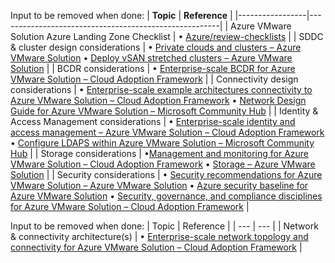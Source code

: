 









Input to be removed when done:
| **Topic**                                          | **Reference**                                                                                                                                                                                                                                                                                                                                                                                                                                                                                                                                                                                                                      |
|-----------------|-------------------------------------------------------|
| Azure VMware Solution Azure Landing Zone Checklist | • [Azure/review-checklists](https://github.com/Azure/review-checklists)                                                                                                                                                                                                                                                                                                                                                                                                                                                                                                                                                               |
| SDDC & cluster design considerations               | • [Private clouds and clusters – Azure VMware Solution](https://learn.microsoft.com/azure/azure-vmware/concepts-private-clouds-clusters) • [Deploy vSAN stretched clusters – Azure VMware Solution](https://learn.microsoft.com/azure/azure-vmware/deploy-vsan-stretched-clusters)                                                                                                                                                                                                                                                                                                                                        |
| BCDR considerations                                | • [Enterprise-scale BCDR for Azure VMware Solution – Cloud Adoption Framework](https://learn.microsoft.com/azure/cloud-adoption-framework/scenarios/azure-vmware/eslz-business-continuity-and-disaster-recovery)                                                                                                                                                                                                                                                                                                                                                                                                                |
| Connectivity design considerations                 | • [Enterprise-scale example architectures connectivity to Azure VMware Solution – Cloud Adoption Framework](https://learn.microsoft.com/azure/cloud-adoption-framework/scenarios/azure-vmware/example-architectures) • [Network Design Guide for Azure VMware Solution – Microsoft Community Hub](https://techcommunity.microsoft.com/t5/itops-talk-blog/network-design-guide-for-azure-vmware-solution/ba-p/3832546)                                                                                                                                                                                                           |
| Identity & Access Management considerations        | • [Enterprise-scale identity and access management – Azure VMware Solution – Cloud Adoption Framework](https://learn.microsoft.com/azure/cloud-adoption-framework/scenarios/azure-vmware/eslz-identity-and-access-management) • [Configure LDAPS within Azure VMware Solution – Microsoft Community Hub](https://techcommunity.microsoft.com/t5/fasttrack-for-azure/configure-ldaps-within-azure-vmware-solution/ba-p/3725759)                                                                                                                                                                                                  |
| Storage considerations                             | •[Management and monitoring for Azure VMware Solution – Cloud Adoption Framework](https://learn.microsoft.com/azure/cloud-adoption-framework/scenarios/azure-vmware/eslz-management-and-monitoring#storage-considerations) • [Storage – Azure VMware Solution](https://learn.microsoft.com/azure/azure-vmware/concepts-storage)                                                                                                                                                                                                                                                                                           |
| Security considerations                            | • [Security recommendations for Azure VMware Solution – Azure VMware Solution](https://learn.microsoft.com/azure/azure-vmware/concepts-security-recommendations) • [Azure security baseline for Azure VMware Solution](https://learn.microsoft.com/security/benchmark/azure/baselines/azure-vmware-solution-security-baseline?toc=%2Fazure%2Fazure-vmware%2Ftoc.json) • [Security, governance, and compliance disciplines for Azure VMware Solution – Cloud Adoption Framework](https://learn.microsoft.com/azure/cloud-adoption-framework/scenarios/azure-vmware/eslz-security-governance-and-compliance#security) |

Input to be removed when done:
| Topic | Reference |
| ---    |  --- |
| Network & connectivity architecture(s) | • [Enterprise-scale network topology and connectivity for Azure VMware Solution – Cloud Adoption Framework](https://learn.microsoft.com/azure/cloud-adoption-framework/scenarios/azure-vmware/eslz-network-topology-connectivity) |

